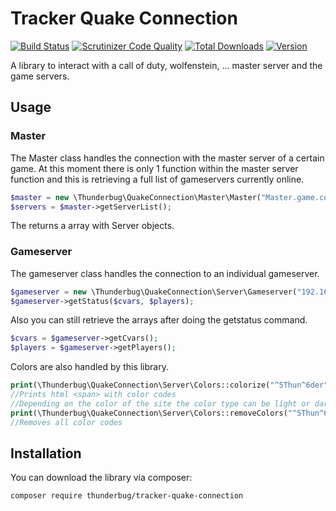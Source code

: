 # Tracker Quake Connection 
[![Build Status](https://scrutinizer-ci.com/g/thunderbug/TrackerQuakeConnection/badges/build.png?b=master)](https://scrutinizer-ci.com/g/thunderbug/TrackerQuakeConnection/build-status/master)
[![Scrutinizer Code Quality](https://scrutinizer-ci.com/g/thunderbug/TrackerQuakeConnection/badges/quality-score.png?b=master)](https://scrutinizer-ci.com/g/thunderbug/TrackerQuakeConnection/?branch=master)
[![Total Downloads](https://poser.pugx.org/thunderbug/tracker-quake-connection/downloads)](//packagist.org/packages/thunderbug/tracker-quake-connection)
[![Version](https://poser.pugx.org/thunderbug/tracker-quake-connection/version)](//packagist.org/packages/thunderbug/tracker-quake-connection)

A library to interact with a call of duty, wolfenstein, ... master server and the game servers. 
 
## Usage

### Master

The Master class handles the connection with the master server of a certain game. At this moment there is only 1 function within the master server function and this is retrieving a full list of gameservers currently online.

```php
$master = new \Thunderbug\QuakeConnection\Master\Master("Master.game.com", 28910);
$servers = $master->getServerList();
```

The returns a array with Server objects.

### Gameserver

The gameserver class handles the connection to an individual gameserver.

```php
$gameserver = new \Thunderbug\QuakeConnection\Server\Gameserver("192.168.1.100", 28960);
$gameserver->getStatus($cvars, $players);
```
Also you can still retrieve the arrays after doing the getstatus command.
```php
$cvars = $gameserver->getCvars();
$players = $gameserver->getPlayers();
```

Colors are also handled by this library. 
```php
print(\Thunderbug\QuakeConnection\Server\Colors::colorize("^5Thun^6der", ColorType::DARK)); 
//Prints html <span> with color codes
//Depending on the color of the site the color type can be light or dark
print(\Thunderbug\QuakeConnection\Server\Colors::removeColors("^5Thun^6der")); 
//Removes all color codes
```

## Installation

You can download the library via composer:

```composer log
composer require thunderbug/tracker-quake-connection
```

